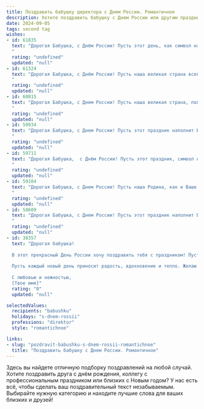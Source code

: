 ```yaml
---
title: Поздравить бабушку директора с Днем России. Романтичное
description: Хотите поздравить бабушку с Днем России или другим праздником? Наш ИИ создаст незабываемое поздравление, а вы обязательно выделитесь среди других.  
date: 2024-09-05
tags: second tag
wishes:
- id: 61835
  text: "Дорогая Бабушка, с Днём России! Пусть этот день, как символ нашей великой страны, наполнит Вашу жизнь яркими красками и теплом.  Пусть в Вашем директорском сердце всегда царят гармония и порядок, а душа будет полна вдохновения и любви!
  "
  rating: "undefined"
  updated: "null"
- id: 61324
  text: "Дорогая Бабушка, с Днём России! Пусть наша великая страна всегда будет для тебя символом любви, силы и надежды. Пусть каждый день будет наполнен радостью, а сердце – теплотой и нежностью. С праздником, любимая!
  "
  rating: "undefined"
  updated: "null"
- id: 60815
  text: "Дорогая Бабушка, с Днем России! Пусть наша великая страна, полная любви и  красоты, всегда будет для тебя символом  счастья,  а твоя работа директора  приносит  удовлетворение и радость.
  "
  rating: "undefined"
  updated: "null"
- id: 59934
  text: "Дорогая Бабушка, с Днем России! Пусть этот праздник наполнит Вашу душу гордостью за нашу Родину, а сердце – теплом и любовью.  Пусть каждый день будет полон радости, а Ваша директорская мудрость и опыт всегда будут востребованы и оценены!
  "
  rating: "undefined"
  updated: "null"
- id: 59711
  text: "Дорогая Бабушка,  с Днём России! Пусть этот праздник, символ нашей великой Родины,  принесет вам радость, мир и любовь.  Пусть  величие и красота России вдохновляют вас  так же, как  вы вдохновляете нас своей мудростью  и  добротой.
  "
  rating: "undefined"
  updated: "null"
- id: 59104
  text: "Дорогая Бабушка, с Днем России! Пусть наша Родина, как и Ваше сердце, всегда будет полна любви, доброты и тепла. Пусть наша страна процветает, а Вы, наш дорогой директор, остаетесь символом мудрости, нежности и силы.
  "
  rating: "undefined"
  updated: "null"
- id: 58609
  text: "Дорогая Бабушка, с Днем России! Пусть этот праздник наполнит Вашу жизнь теплом, любовью и гордостью за нашу великую страну. Пусть Ваша душа, как и наша Россия, остаётся вечно молодой, а сердце бьётся в унисон с ритмом её истории.
  "
  rating: "undefined"
  updated: "null"
- id: 38357
  text: "Дорогая бабушка!
  
  В этот прекрасный День России хочу поздравить тебя с праздником! Пусть в твоем сердце всегда горит огонь любви к родине, а в душе царит мир и гармония. Ты – наша гордость и опора, как мудрый директор, ведешь нас к светлым горизонтам.
  
  Пусть каждый новый день приносит радость, вдохновение и тепло. Желаю здоровья, счастья и долгих лет жизни, наполненных яркими моментами и смехом любимых. Россия – это ты, и твоя неугасимая сила духа.
  
  С любовью и нежностью,
  [Твое имя]"
  rating: "0"
  updated: "null"

selectedValues:
  recipients: "babushku"
  holidays: "s-dnem-rossii"
  professions: "direktor"
  style: "romantichnoe"

links:
- slug: "pozdravit-babushku-s-dnem-rossii-romantichnoe"
  title: "Поздравить бабушку с Днем России. Романтичное"
---
```


Здесь вы найдете отличную подборку поздравлений на любой случай. 
Хотите поздравить друга с днём рождения, коллегу с профессиональным праздником или близких с Новым годом? У нас есть всё, чтобы сделать ваш поздравительный текст незабываемым. Выбирайте нужную категорию и находите лучшие слова для ваших близких и друзей!
